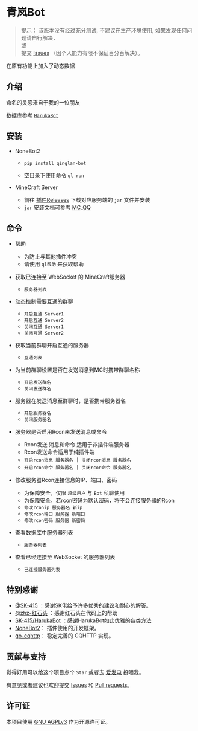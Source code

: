 # 青岚Bot

> 提示： 该版本没有经过充分测试, 不建议在生产环境使用, 如果发现任何问题请自行解决，  
> 或  
> 提交 [Issues](https://github.com/17TheWord/qinglan_bot/issues) （因个人能力有限不保证百分百解决）。

在原有功能上加入了动态数据

## 介绍

命名的灵感来自于我的一位朋友

数据库参考 [`HarukaBot`](https://github.com/SK-415/HarukaBot)

## 安装

- NoneBot2
    - `pip install qinglan-bot`

    - 空目录下使用命令 `ql run`

- MineCraft Server
  - 前往 [插件Releases](https://github.com/17TheWord/nonebot-plugin-mcqq/releases) 下载对应服务端的 `jar` 文件并安装
  - `jar` 安装文档可参考 [MC_QQ](https://17theword.github.io/mc_qq/)

## 命令

- 帮助
    - 为防止与其他插件冲突
    - 请使用 `ql帮助` 来获取帮助


- 获取已连接至 WebSocket 的 MineCraft服务器
    - `服务器列表`


- 动态控制需要互通的群聊
    - `开启互通 Server1`
    - `开启互通 Server2`
    - `关闭互通 Server1`
    - `关闭互通 Server2`


- 获取当前群聊开启互通的服务器
    - `互通列表`


- 为当前群聊设置是否在发送消息到MC时携带群聊名称
    - `开启发送群名`
    - `关闭发送群名`


- 服务器在发送消息至群聊时，是否携带服务器名
    - `开启服务器名`
    - `关闭服务器名`


- 服务器是否启用Rcon来发送消息或命令
    - Rcon发送 消息和命令 适用于非插件端服务器
    - Rcon发送命令适用于纯插件端
    - `开启rcon消息 服务器名` 丨 `关闭rcon消息 服务器名`
    - `开启rcon命令 服务器名` 丨 `关闭rcon命令 服务器名`


- 修改服务器Rcon连接信息的IP、端口、密码
    - 为保障安全，仅限 `超级用户` 与 `Bot` 私聊使用
    - 为保障安全，若rcon密码为默认密码，将不会连接服务器的Rcon
    - `修改rconip 服务器名 新ip`
    - `修改rcon端口 服务器 新端口`
    - `修改rcon密码 服务器 新密码`


- 查看数据库中服务器列表
    - `服务器列表`


- 查看已经连接至 WebSocket 的服务器列表
    - `已连接服务器列表`

## 特别感谢

- [@SK-415](https://github.com/SK-415) ：感谢SK佬给予许多优秀的建议和耐心的解答。
- [@zhz-红石头](https://github.com/zhzhongshi) ：感谢红石头在代码上的帮助
- [SK-415/HarukaBot](https://github.com/SK-415/HarukaBot) ：感谢HarukaBot如此优雅的各类方法
- [NoneBot2](https://github.com/nonebot/nonebot2)： 插件使用的开发框架。
- [go-cqhttp](https://github.com/Mrs4s/go-cqhttp)： 稳定完善的 CQHTTP 实现。

## 贡献与支持

觉得好用可以给这个项目点个 `Star` 或者去 [爱发电](https://afdian.net/a/17TheWord) 投喂我。

有意见或者建议也欢迎提交 [Issues](https://github.com/17TheWord/qinglan_bot/issues)
和 [Pull requests](https://github.com/17TheWord/qinglan_bot/pulls)。

## 许可证

本项目使用 [GNU AGPLv3](https://choosealicense.com/licenses/agpl-3.0/) 作为开源许可证。
